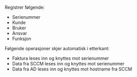 Registrer følgende:
* Serienummer
* Kunde
* Bruker
* Ansvar
* Funksjon

Følgende operasjoner skjer automatisk i etterkant:
* Faktura leses inn og knyttes mot serienummer
* Data fra SCCM leses inn og knyttes mot serienummer
* Data fra AD leses inn og knyttes mot hostname fra SCCM
